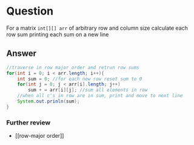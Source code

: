 # Question
For a matrix `int[][] arr` of arbitrary row and column size calculate each row sum printing each sum on a new line
## Answer
```java
//traverse in row major order and retrun row sums
for(int i = 0; i < arr.length; i++){
	int sum = 0; //for each new row reset sum to 0
	for(int j = 0; j < arr[i].length; j++)
		sum + = arr[i][j]; //sum all elements in row
	//when all c's in row are in sum, print and move to next line 
	System.out.prinln(sum);  
}
```


### Further review
- [[row-major order]]